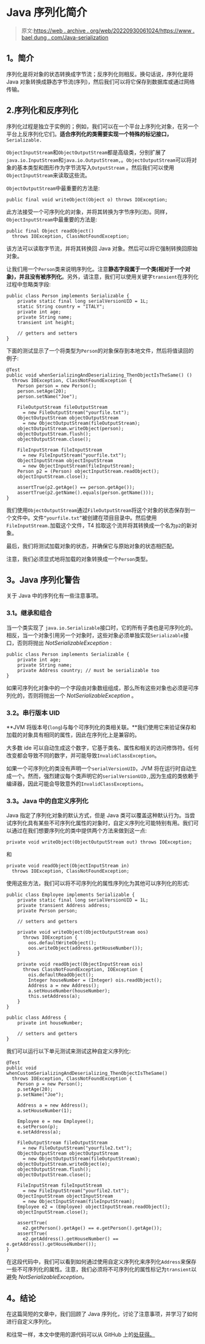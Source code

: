 # Java 序列化简介

> 原文:[https://web . archive . org/web/20220930061024/https://www . bael dung . com/Java-serialization](https://web.archive.org/web/20220930061024/https://www.baeldung.com/java-serialization)

## **1。简介**

序列化是将对象的状态转换成字节流；反序列化则相反。换句话说，序列化是将 Java 对象转换成静态字节流(序列)，然后我们可以将它保存到数据库或通过网络传输。

## 2.序列化和反序列化

序列化过程是独立于实例的；例如，我们可以在一个平台上序列化对象，在另一个平台上反序列化它们。**适合序列化的类需要实现一个特殊的标记接口，** `Serializable. `

`ObjectInputStream`和`ObjectOutputStream`都是高级类，分别扩展了`java.io.InputStream`和`java.io.OutputStream,`。`ObjectOutputStream`可以将对象的基本类型和图形作为字节流写入`OutputStream` 。然后我们可以使用`ObjectInputStream`来读取这些流。

`ObjectOutputStream`中最重要的方法是:

```
public final void writeObject(Object o) throws IOException;
```

此方法接受一个可序列化的对象，并将其转换为字节序列(流)。同样，`ObjectInputStream`中最重要的方法是:

```
public final Object readObject() 
  throws IOException, ClassNotFoundException;
```

该方法可以读取字节流，并将其转换回 Java 对象。然后可以将它强制转换回原始对象。

让我们用一个`Person`类来说明序列化。注意**静态字段属于一个类(相对于一个对象)，并且没有被序列化**。另外，请注意，我们可以使用关键字`transient`在序列化过程中忽略类字段:

```
public class Person implements Serializable {
    private static final long serialVersionUID = 1L;
    static String country = "ITALY";
    private int age;
    private String name;
    transient int height;

    // getters and setters
}
```

下面的测试显示了一个将类型为`Person`的对象保存到本地文件，然后将值读回的例子:

```
@Test 
public void whenSerializingAndDeserializing_ThenObjectIsTheSame() () 
  throws IOException, ClassNotFoundException { 
    Person person = new Person();
    person.setAge(20);
    person.setName("Joe");

    FileOutputStream fileOutputStream
      = new FileOutputStream("yourfile.txt");
    ObjectOutputStream objectOutputStream 
      = new ObjectOutputStream(fileOutputStream);
    objectOutputStream.writeObject(person);
    objectOutputStream.flush();
    objectOutputStream.close();

    FileInputStream fileInputStream
      = new FileInputStream("yourfile.txt");
    ObjectInputStream objectInputStream
      = new ObjectInputStream(fileInputStream);
    Person p2 = (Person) objectInputStream.readObject();
    objectInputStream.close(); 

    assertTrue(p2.getAge() == person.getAge());
    assertTrue(p2.getName().equals(person.getName()));
}
```

我们使用`ObjectOutputStream`通过`FileOutputStream`将这个对象的状态保存到一个文件中。文件`“yourfile.txt”`被创建在项目目录中。然后使用`FileInputStream.`加载这个文件，T4 拾取这个流并将其转换成一个名为`p2`的新对象。

最后，我们将测试加载对象的状态，并确保它与原始对象的状态相匹配。

注意，我们必须显式地将加载的对象转换成一个`Person`类型。

## **3。Java 序列化警告**

关于 Java 中的序列化有一些注意事项。

### **3.1。继承和组合**

当一个类实现了 `java.io.Serializable`接口时，它的所有子类也是可序列化的。相反，当一个对象引用另一个对象时，这些对象必须单独实现`Serializable`接口，否则将抛出 *NotSerializableException* :

```
public class Person implements Serializable {
    private int age;
    private String name;
    private Address country; // must be serializable too
} 
```

如果可序列化对象中的一个字段由对象数组组成，那么所有这些对象也必须是可序列化的，否则将抛出一个 *NotSerializableException* 。

### **3.2。串行版本 UID**

**JVM 将版本号(`long`)与每个可序列化的类相关联。**我们使用它来验证保存和加载的对象具有相同的属性，因此在序列化上是兼容的。

大多数 ide 可以自动生成这个数字，它基于类名、属性和相关的访问修饰符。任何改变都会导致不同的数字，并可能导致`InvalidClassException`。

如果一个可序列化的类没有声明一个`serialVersionUID`，JVM 将在运行时自动生成一个。然而，强烈建议每个类声明它的`serialVersionUID,`,因为生成的类依赖于编译器，因此可能会导致意外的`InvalidClassExceptions`。

### **3.3。Java 中的自定义序列化**

Java 指定了序列化对象的默认方式，但是 Java 类可以覆盖这种默认行为。当尝试序列化具有某些不可序列化属性的对象时，自定义序列化可能特别有用。我们可以通过在我们想要序列化的类中提供两个方法来做到这一点:

```
private void writeObject(ObjectOutputStream out) throws IOException;
```

和

```
private void readObject(ObjectInputStream in) 
  throws IOException, ClassNotFoundException;
```

使用这些方法，我们可以将不可序列化的属性序列化为其他可以序列化的形式:

```
public class Employee implements Serializable {
    private static final long serialVersionUID = 1L;
    private transient Address address;
    private Person person;

    // setters and getters

    private void writeObject(ObjectOutputStream oos) 
      throws IOException {
        oos.defaultWriteObject();
        oos.writeObject(address.getHouseNumber());
    }

    private void readObject(ObjectInputStream ois) 
      throws ClassNotFoundException, IOException {
        ois.defaultReadObject();
        Integer houseNumber = (Integer) ois.readObject();
        Address a = new Address();
        a.setHouseNumber(houseNumber);
        this.setAddress(a);
    }
}
```

```
public class Address {
    private int houseNumber;

    // setters and getters
}
```

我们可以运行以下单元测试来测试这种自定义序列化:

```
@Test
public void whenCustomSerializingAndDeserializing_ThenObjectIsTheSame() 
  throws IOException, ClassNotFoundException {
    Person p = new Person();
    p.setAge(20);
    p.setName("Joe");

    Address a = new Address();
    a.setHouseNumber(1);

    Employee e = new Employee();
    e.setPerson(p);
    e.setAddress(a);

    FileOutputStream fileOutputStream
      = new FileOutputStream("yourfile2.txt");
    ObjectOutputStream objectOutputStream 
      = new ObjectOutputStream(fileOutputStream);
    objectOutputStream.writeObject(e);
    objectOutputStream.flush();
    objectOutputStream.close();

    FileInputStream fileInputStream 
      = new FileInputStream("yourfile2.txt");
    ObjectInputStream objectInputStream 
      = new ObjectInputStream(fileInputStream);
    Employee e2 = (Employee) objectInputStream.readObject();
    objectInputStream.close();

    assertTrue(
      e2.getPerson().getAge() == e.getPerson().getAge());
    assertTrue(
      e2.getAddress().getHouseNumber() == e.getAddress().getHouseNumber());
}
```

在这段代码中，我们可以看到如何通过使用自定义序列化来序列化`Address`来保存一些不可序列化的属性。注意，我们必须将不可序列化的属性标记为`transient`以避免 *NotSerializableException。*

## **4。结论**

在这篇简短的文章中，我们回顾了 Java 序列化，讨论了注意事项，并学习了如何进行自定义序列化。

和往常一样，本文中使用的源代码可以从 GitHub 上的[处获得。](https://web.archive.org/web/20221104165328/https://github.com/eugenp/tutorials/tree/master/core-java-modules/core-java-serialization)